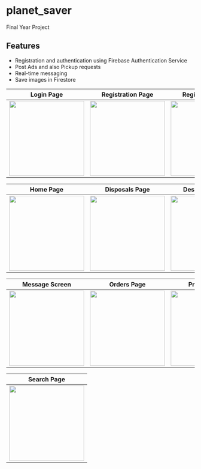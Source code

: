 # planet_saver

Final Year Project

## Features
- Registration and authentication using Firebase Authentication Service
- Post Ads and also Pickup requests
- Real-time messaging
- Save images in Firestore

| Login Page | Registration Page | Registration Page |
|---------|---------|---------|
| <img src="https://github.com/sandei-travolta/planet_saver/blob/master/screenshots/IMG-20240616-WA0005.jpg" width="200"> | <img src="https://github.com/sandei-travolta/planet_saver/blob/master/screenshots/IMG-20240616-WA0009.jpg" width="200"> | <img src="https://github.com/sandei-travolta/planet_saver/blob/master/screenshots/IMG-20240616-WA0010.jpg" width="200"> |

| Home Page | Disposals Page| Description Page|
|---------|---------|---------|
| <img src="https://github.com/sandei-travolta/planet_saver/blob/master/screenshots/IMG-20240616-WA0013.jpg" width="200"> | <img src="https://github.com/sandei-travolta/planet_saver/blob/master/screenshots/IMG-20240616-WA0012.jpg" width="200"> | <img src="https://github.com/sandei-travolta/planet_saver/blob/master/screenshots/IMG-20240616-WA0007.jpg" width="200"> |

| Message Screen | Orders Page| Profie Screen |
|---------|---------|---------|
| <img src="https://github.com/sandei-travolta/planet_saver/blob/master/screenshots/IMG-20240616-WA0008.jpg" width="200"> | <img src="https://github.com/sandei-travolta/planet_saver/blob/master/screenshots/IMG-20240616-WA0006.jpg" width="200"> | <img src="https://github.com/sandei-travolta/planet_saver/blob/master/screenshots/IMG-20240616-WA0004.jpg" width="200"> |

| Search Page |
|----------|
| <img src="https://github.com/sandei-travolta/planet_saver/blob/master/screenshots/IMG-20240616-WA0011.jpg" width="200"> |
